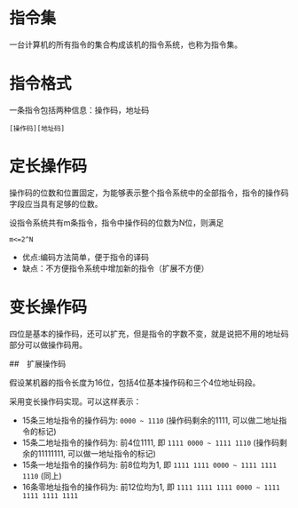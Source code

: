 # 指令集

一台计算机的所有指令的集合构成该机的指令系统，也称为指令集。

# 指令格式

一条指令包括两种信息：操作码，地址码

```
[操作码][地址码]
```

# 定长操作码

操作码的位数和位置固定，为能够表示整个指令系统中的全部指令，指令的操作码字段应当具有足够的位数。

设指令系统共有m条指令，指令中操作码的位数为N位，则满足
```
m<=2^N
```

- 优点:编码方法简单，便于指令的译码
- 缺点：不方便指令系统中增加新的指令（扩展不方便）

# 变长操作码

四位是基本的操作码，还可以扩充，但是指令的字数不变，就是说把不用的地址码部分可以做操作码用。

##　扩展操作码

假设某机器的指令长度为16位，包括4位基本操作码和三个4位地址码段。

采用变长操作码实现。可以这样表示：

- 15条三地址指令的操作码为: `0000 ~ 1110` (操作码剩余的1111, 可以做二地址指令的标记)
- 15条二地址指令的操作码为: 前4位1111, 即 `1111 0000 ~ 1111 1110` (操作码剩余的11111111, 可以做一地址指令的标记)
- 15条一地址指令的操作码为: 前8位均为1, 即 `1111 1111 0000 ~ 1111 1111 1110` (同上)
- 16条零地址指令的操作码为: 前12位均为1, 即 `1111 1111 1111 0000 ~ 1111 1111 1111 1111`
